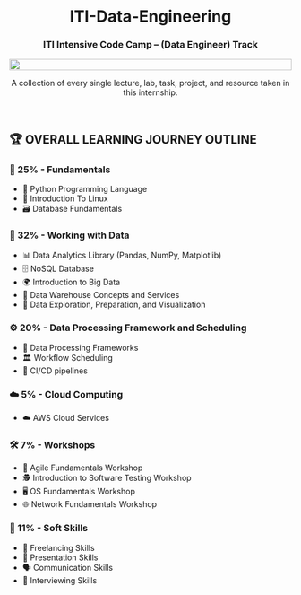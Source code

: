 <h1 align="center">ITI-Data-Engineering</h1>
<h3 align="center">ITI Intensive Code Camp – (Data Engineer) Track</h3>

<p align="center">
  <img src="https://i.imgur.com/dBaSKWF.gif" height="20" width="100%">
</p>

<p align="center">
  A collection of every single lecture, lab, task, project, and resource taken in this internship.
</p>

<br>

  
## 🏆 OVERALL LEARNING JOURNEY OUTLINE

### 🎯 25% - Fundamentals
- 🐍 Python Programming Language
- 🐧 Introduction To Linux
- 🗃️ Database Fundamentals

### 📂 32% - Working with Data
- 📊 Data Analytics Library (Pandas, NumPy, Matplotlib)
- 🗄️ NoSQL Database
- 🌍 Introduction to Big Data
- 🏢 Data Warehouse Concepts and Services
- 🎨 Data Exploration, Preparation, and Visualization
  
### ⚙️ 20% - Data Processing Framework and Scheduling
- 💾 Data Processing Frameworks
- 🏛️ Workflow Scheduling
- 🔁 CI/CD pipelines

### ☁️ 5% - Cloud Computing
- ☁️ AWS Cloud Services

### 🛠️ 7% - Workshops
- 📌 Agile Fundamentals Workshop
- 🕵️ Introduction to Software Testing Workshop
- 🖥️ OS Fundamentals Workshop
- 🌐 Network Fundamentals Workshop

### 🤝 11% - Soft Skills
- 💼 Freelancing Skills
- 🎤 Presentation Skills
- 🗣️ Communication Skills
- 🎯 Interviewing Skills
